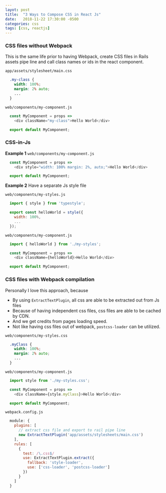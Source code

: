 ```yaml
---
layot: post
title:  "3 Ways to Compose CSS in React Js"
date:   2018-11-22 17:30:00 -0500
categories: css
tags: [css, reactjs]
---
```


### CSS files without Webpack

This is the same life prior to having Webpack, create CSS files in Rails assets pipe line and call class names or ids in the react component.

`app/assets/stylesheet/main.css`
```css
  .my-class {
    width: 100%;
    margin: 2% auto;
    ...
  }
```

`web/components/my-component.js`
```js
  const MyComponent = props =>
    <div className="my-class">Hello World</div>

  export default MyComponent;
```

### CSS-in-Js

**Example 1**
`web/components/my-component.js`
```js
  const MyComponent = props =>
    <div style="width: 100% margin: 2%, auto;">Hello World</div>

  export default MyComponent;
```

**Example 2**
Have a separate Js style file

`web/components/my-styles.js`
```js
  import { style } from 'typestyle';

  export const helloWorld = style({
    width: 100%,
    ...
  });
```

`web/components/my-component.js`
```js
  import { helloWorld } from './my-styles';

  const MyComponent = props =>
    <div className={helloWorld}>Hello World</div>

  export default MyComponent;
```

### CSS files with Webpack compilation

Personally I love this approach, because
* By using `ExtractTextPlugin`, all css are able to be extracted out from Js files
* Because of having independent css files, css files are able to be cached by CDN.
* And we get credits from pages loading speed.
* Not like having css files out of webpack, `postcss-loader` can be utilized.

`web/components/my-styles.css`

```css
  .myClass {
    width: 100%;
    margin: 2% auto;
    ...
  }
```

`web/components/my-component.js`
```js
  import style from './my-styles.css';

  const MyComponent = props =>
    <div className={style.myClass}>Hello World</div>

  export default MyComponent;
```

`webpack.config.js`
```js
  module: {
    plugins: [
      // extract css file and export to rail pipe line
      new ExtractTextPlugin('app/assets/stylesheets/main.css')
    ],
    rules: [
      {
        test: /\.css$/
        use: ExtractTextPlugin.extract({
          fallback: 'style-loader',
          use: ['css-loader', 'postcss-loader']
        })
      }
    ]
  }
```

